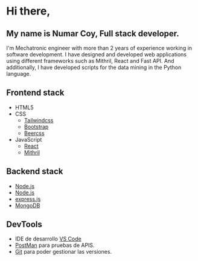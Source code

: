 # Hi there, 
## My name is Numar Coy, Full stack developer.

I'm Mechatronic engineer with more than 2 years of experience working in software development. I have designed and developed web applications using different frameworks such as Mithril, React and Fast API. And additionally, I have developed scripts for the data mining in the Python language.

## Frontend stack

- HTML5
- CSS
  - [Tailwindcss](https://tailwindcss.com/)
  - [Bootstrap](https://getbootstrap.com/)
  - [Beercss](https://www.beercss.com/)
- JavaScript
  - [React](https://react.dev/)
  - [Mithril](https://mithril.js.org/)

## Backend stack
- [Node.js](https://nodejs.org/es/)
- [Node.js](https://nodejs.org/es/)
- [express.js](https://expressjs.com/es/)
- [MongoDB](https://www.mongodb.com/es)

## DevTools

- IDE de desarrollo [VS Code](https://code.visualstudio.com/download)
- [PostMan](https://www.postman.com/downloads/) para pruebas de APIS.
- [Git](https://git-scm.com/downloads) para poder gestionar las versiones.

